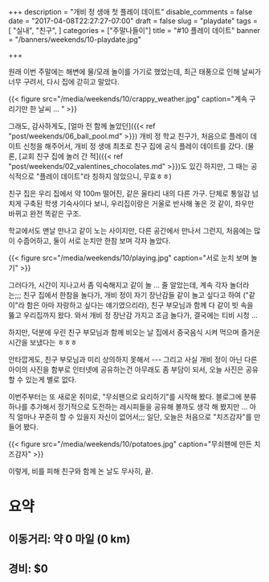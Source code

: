 +++
description = "개비 정 생애 첫 플레이 데이트"
disable_comments = false
date = "2017-04-08T22:27:27-07:00"
draft = false
slug = "playdate"
tags = [
    "실내",
    "친구",
]
categories = ["주말나들이"]
title = "#10 플레이 데이트"
banner = "/banners/weekends/10-playdate.jpg"

+++

원래 이번 주말에는 해변에 물/모래 놀이를 가기로 했었는데, 최근 태풍으로 인해
날씨가 너무 구려서, 다시 집에 갇히고 말았다.

{{< figure
  src="/media/weekends/10/crappy_weather.jpg"
  caption="계속 구리기만 한 날씨 … " >}}

그래도, 감사하게도, [얼마 전 함께 놀았던]({{< ref 
"post/weekends/06_ball_pool.md" >}}) 개비 정 학교 친구가, 처음으로 플레이
데이트 신청을 해주어서, 개비 정 생애 최초로 친구 집에 공식 플레이 데이트를
갔다. (물론, [교회 친구 집에 놀러 간 적]({{< ref 
"post/weekends/02_valentines_chocolates.md" >}})도 있긴 하지만, 
그 때는 공식적으로 "플레이 데이트"라 칭하지 않았으니, 무효ㅎㅎ)

친구 집은 우리 집에서 약 100m 떨어진, 같은 울타리 내의 다른 가구. 
단체로 통일감 넘치게 구축된 학생 기숙사이다 보니, 우리집이랑은 거울로 반사해
놓은 것 같이, 좌우만 바뀌고 완전 똑같은 구조.

학교에서도 맨날 만나고 같이 노는 사이지만, 다른 공간에서 만나서 그런지, 
처음에는 많이 수줍어하고, 둘이 서로 눈치만 한참 보며 각자 놀았다.

{{< figure
  src="/media/weekends/10/playing.jpg"
  caption="서로 눈치 보며 놀기" >}}

그러다가, 시간이 지나고서 좀 익숙해지고 같이 놀 … 줄 알았는데, 계속 각자
놀더라는;;;  친구 집에서 한참을 놀다가, 개비 정이 자기 장난감들 같이 놀고
싶다고 하여 ("같이"라 함은 아마 자랑하고 싶다는 얘기였으리라), 친구 부모님과
함께 다 같이 빗 속을 뚫고 우리집까지 왔다. 와서 개비 정 장난감 가지고 조금
놀다가, 결국에는 티비 시청 … 

하지만, 덕분에 우린 친구 부모님과 함께 비오는 날 집에서 중국음식 시켜 먹으며
즐거운 시간을 보냈다는 ㅎㅎㅎ

안타깝게도, 친구 부모님과 미리 상의하지 못해서 --- 그리고 사실 개비 정이 아닌
다른 아이의 사진을 함부로 인터넷에 공유하는건 아무래도 좀 부담이 되서, 
오늘 사진은 공유 할 수 있는게 별로 없다.

이번주부터는 또 새로운 취미로, "무쇠팬으로 요리하기"를 시작해 봤다.
블로그에 분류 하나를 추가해서 정기적으로 도전하는 레시피들을 공유해 볼까도 생각
해 봤지만 … 아직 얼마나 꾸준히 할 수 있을지 자신이 없어서;;; 일단, 오늘은
처음으로 "치즈감자"를 만들어 봤다.

{{< figure
  src="/media/weekends/10/potatoes.jpg"
  caption="무쇠팬에 만든 치즈감자" >}}

이렇게, 비를 피해 친구와 함께 논 날도 무사히, 끝.

# 요약

## 이동거리: 약 0 마일 (0 km)

## 경비: $0

